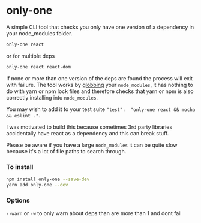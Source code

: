 # only-one

A simple CLI tool that checks you only have one version of a dependency in your
node_modules folder.

```bash
only-one react
```

or for multiple deps

```bash
only-one react react-dom
```

If none or more than one version of the deps are found the process will exit
with failure. The tool works by [globbing](https://en.wikipedia.org/wiki/Glob_(programming)) your
`node_modules`, it has nothing to do with yarn or npm lock files and therefore checks that yarn or npm
is also correctly installing into `node_modules`.

You may wish to add it to your test suite `"test":  "only-one react && mocha && eslint ."`.

I was motivated to build this because sometimes 3rd party libraries accidentally have
react as a dependency and this can break stuff.

Please be aware if you have a large `node_modules` it can be quite slow because it's a lot of file
paths to search through.

### To install

```bash
npm install only-one --save-dev
yarn add only-one --dev
```

### Options

`--warn` or `-w` to only warn about deps than are more than 1 and dont fail
